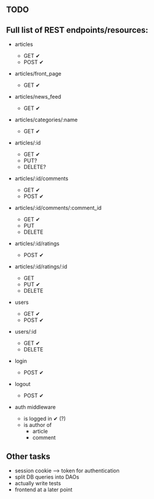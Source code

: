 TODO
----------

## Full list of REST endpoints/resources:

+ articles
    + GET ✔
    + POST ✔
+ articles/front_page
    + GET ✔
+ articles/news_feed
    + GET ✔
+ articles/categories/:name
    + GET ✔
+ articles/:id
    + GET ✔
    + PUT?
    + DELETE?
+ articles/:id/comments
    + GET ✔
    + POST ✔
+ articles/:id/comments/:comment_id
    + GET ✔
    + PUT
    + DELETE
+ articles/:id/ratings
    + POST ✔
+ articles/:id/ratings/:id
    + GET
    + PUT ✔
    + DELETE

+ users
    + GET ✔
    + POST ✔
+ users/:id
    + GET ✔
    + DELETE

+ login
    + POST ✔
+ logout
    + POST ✔
+ auth middleware
    + is logged in ✔ (?)
    + is author of
        + article
        + comment

## Other tasks

+ session cookie --> token for authentication
+ split DB queries into DAOs
+ actually write tests
+ frontend at a later point